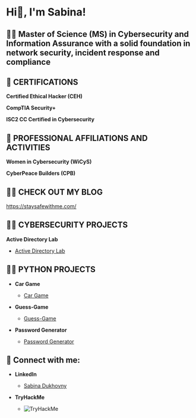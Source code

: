 <h1>Hi👋, I'm Sabina!</h1>

<h2>👩‍🎓 Master of Science (MS) in Cybersecurity and Information Assurance with a solid foundation in network security, incident response and compliance  </h2>


<h2>📜 CERTIFICATIONS</h2>

 <b>Certified Ethical Hacker (CEH) </b>
 
 <b>CompTIA Security+</b>
 
 <b>ISC2 CC Certified in Cybersecurity</b>
 
<h2>💼 PROFESSIONAL AFFILIATIONS AND ACTIVITIES</h2>

 <b>Women in Cybersecurity (WiCyS)</b>
 
 <b>CyberPeace Builders (CPB)</b>
 

 <h2>🐱‍💻 CHECK OUT MY BLOG </h2>
 
 https://staysafewithme.com/
 
<h2> 👩‍💻 CYBERSECURITY PROJECTS</h2>

 <b>Active Directory Lab </b>
  - [Active Directory Lab](https://github.com/sabina25111/Active-Directory-Lab)
  

<h2> 👩‍💻 PYTHON PROJECTS </h2>

- <b>Car Game</b>
  - [Car Game](https://github.com/sabina25111/Car-Game.py)
  
- <b>Guess-Game</b>
  - [Guess-Game](https://github.com/sabina25111/Guess-Game)
    
- <b>Password Generator</b>
  - [Password Generator](https://github.com/sabina25111/Password-Generator)
  
  
<h2> 🤝 Connect with me:</h2>

- <b>LinkedIn</b>
  - <div class="badge-base LI-profile-badge" data-locale="en_US" data-size="medium" data-theme="dark" data-type="VERTICAL" data-vanity="sabina-dukhovny" data-version="v1"><a class="badge-base__link LI-simple-link" href="https://www.linkedin.com/in/sabina-dukhovny?trk=profile-badge">Sabina Dukhovny</a></div>


- <b>TryHackMe</b>
  - <img src="https://tryhackme-badges.s3.amazonaws.com/SabinaDukhovny.png" alt="TryHackMe">




